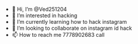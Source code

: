 - 👋 Hi, I’m @Ved251204
- 👀 I’m interested in hacking
- 🌱 I’m currently learning how to hack instagram
- 💞️ I’m looking to collaborate on instagram id hack
- 📫 How to reach me 7778902683 call

<!---
Ved251204/Ved251204 is a ✨ special ✨ repository because its `README.md` (this file) appears on your GitHub profile.
You can click the Preview link to take a look at your changes.
--->
